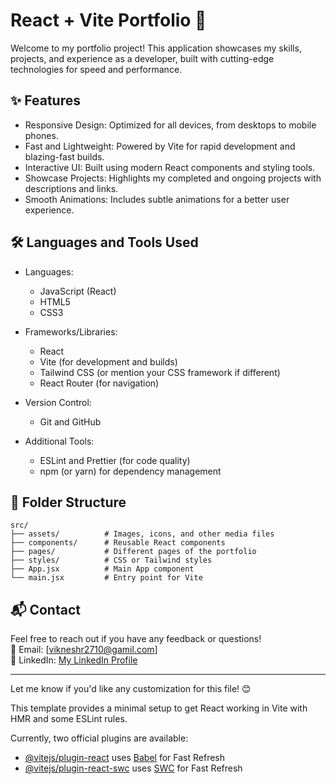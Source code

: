 
# React + Vite Portfolio 🚀

Welcome to my portfolio project! This application showcases my skills, projects, and experience as a developer, built with cutting-edge technologies for speed and performance.

## ✨ Features

- Responsive Design: Optimized for all devices, from desktops to mobile phones.  
- Fast and Lightweight: Powered by Vite for rapid development and blazing-fast builds.  
- Interactive UI: Built using modern React components and styling tools.  
- Showcase Projects: Highlights my completed and ongoing projects with descriptions and links.  
- Smooth Animations: Includes subtle animations for a better user experience.  

## 🛠️ Languages and Tools Used

- Languages:  
  - JavaScript (React)  
  - HTML5  
  - CSS3  

- Frameworks/Libraries:  
  - React  
  - Vite (for development and builds)  
  - Tailwind CSS (or mention your CSS framework if different)  
  - React Router (for navigation)

- Version Control:  
  - Git and GitHub  

- Additional Tools:  
  - ESLint and Prettier (for code quality)  
  - npm (or yarn) for dependency management  

## 📂 Folder Structure

```
src/
├── assets/          # Images, icons, and other media files
├── components/      # Reusable React components
├── pages/           # Different pages of the portfolio
├── styles/          # CSS or Tailwind styles
├── App.jsx          # Main App component
└── main.jsx         # Entry point for Vite
```

## 📬 Contact

Feel free to reach out if you have any feedback or questions!  
📧 Email: [vikneshr2710@gamil.com]  
🔗 LinkedIn: [My LinkedIn Profile](https://www.linkedin.com/in/vikneshr2710/)

---

Let me know if you'd like any customization for this file! 😊

This template provides a minimal setup to get React working in Vite with HMR and some ESLint rules.

Currently, two official plugins are available:

- [@vitejs/plugin-react](https://github.com/vitejs/vite-plugin-react/blob/main/packages/plugin-react/README.md) uses [Babel](https://babeljs.io/) for Fast Refresh
- [@vitejs/plugin-react-swc](https://github.com/vitejs/vite-plugin-react-swc) uses [SWC](https://swc.rs/) for Fast Refresh
